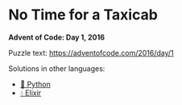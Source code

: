 # No Time for a Taxicab

**Advent of Code: Day 1, 2016**

Puzzle text: <https://adventofcode.com/2016/day/1>

Solutions in other languages:

- [🐍 Python](../../../../python/2016/01_no_time_for_a_taxicab)
- [💧 Elixir](../../../../elixir/lib/2016/01_no_time_for_a_taxicab)
